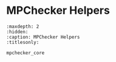 # MPChecker Helpers

```{toctree}
:maxdepth: 2
:hidden:
:caption: MPChecker Helpers
:titlesonly:

mpchecker_core
```